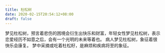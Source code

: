 ```yaml
---
title: 杜松树
date: 2020-02-15T20:54:12+08:00
draft: false
---
```


梦见杜松树，预言着悲伤的困境会衍生出快乐和财富，年轻女性梦见杜松树，表示恋爱经历不如意之后，会有一个光明的未来等着也。
病人梦见杜松树，象征着很快乐会康复。
梦中采摘或吃着杜松籽，是麻烦和疾病将至的象征。
